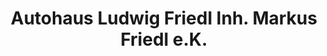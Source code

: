 ---
title: "Autohaus Ludwig Friedl Inh. Markus Friedl e.K."
url: /tirschenreuth/autohaus-ludwig-friedl-inh-markus-friedl-e-k/
shop: Autohaus
---